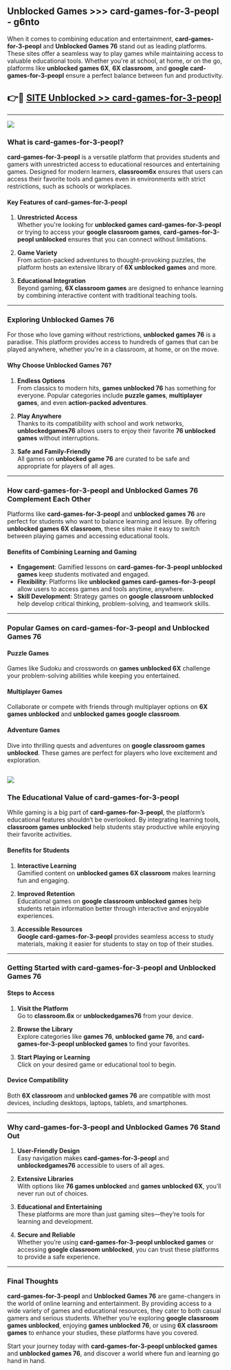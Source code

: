 ## Unblocked Games >>> card-games-for-3-peopl - g6nto 

When it comes to combining education and entertainment, **card-games-for-3-peopl** and **Unblocked Games 76** stand out as leading platforms. These sites offer a seamless way to play games while maintaining access to valuable educational tools. Whether you're at school, at home, or on the go, platforms like **unblocked games 6X**, **6X classroom**, and **google card-games-for-3-peopl** ensure a perfect balance between fun and productivity.
## 👉🔴 [SITE Unblocked >> card-games-for-3-peopl](https://unblockedgames.edu.pl?title=card-games-for-3-peopl&ref=22JU)
---
<a href="https://unblockedgames.edu.pl?title=card-games-for-3-peopl&ref=22JU/"><img src="https://github.com/user-attachments/assets/438f12ca-57a4-47a3-8ead-c64da593a1e5"/></a>
### What is card-games-for-3-peopl?  

**card-games-for-3-peopl** is a versatile platform that provides students and gamers with unrestricted access to educational resources and entertaining games. Designed for modern learners, **classroom6x** ensures that users can access their favorite tools and games even in environments with strict restrictions, such as schools or workplaces.  

#### Key Features of card-games-for-3-peopl  

1. **Unrestricted Access**  
   Whether you're looking for **unblocked games card-games-for-3-peopl** or trying to access your **google classroom games**, **card-games-for-3-peopl unblocked** ensures that you can connect without limitations.  

2. **Game Variety**  
   From action-packed adventures to thought-provoking puzzles, the platform hosts an extensive library of **6X unblocked games** and more.  

3. **Educational Integration**  
   Beyond gaming, **6X classroom games** are designed to enhance learning by combining interactive content with traditional teaching tools.  



---

### Exploring Unblocked Games 76  

For those who love gaming without restrictions, **unblocked games 76** is a paradise. This platform provides access to hundreds of games that can be played anywhere, whether you're in a classroom, at home, or on the move.  

#### Why Choose Unblocked Games 76?  

1. **Endless Options**  
   From classics to modern hits, **games unblocked 76** has something for everyone. Popular categories include **puzzle games**, **multiplayer games**, and even **action-packed adventures**.  

2. **Play Anywhere**  
   Thanks to its compatibility with school and work networks, **unblockedgames76** allows users to enjoy their favorite **76 unblocked games** without interruptions.  

3. **Safe and Family-Friendly**  
   All games on **unblocked game 76** are curated to be safe and appropriate for players of all ages.  

---

### How card-games-for-3-peopl and Unblocked Games 76 Complement Each Other  

Platforms like **card-games-for-3-peopl** and **unblocked games 76** are perfect for students who want to balance learning and leisure. By offering **unblocked games 6X classroom**, these sites make it easy to switch between playing games and accessing educational tools.  

#### Benefits of Combining Learning and Gaming  

- **Engagement**: Gamified lessons on **card-games-for-3-peopl unblocked games** keep students motivated and engaged.  
- **Flexibility**: Platforms like **unblocked games card-games-for-3-peopl** allow users to access games and tools anytime, anywhere.  
- **Skill Development**: Strategy games on **google classroom unblocked** help develop critical thinking, problem-solving, and teamwork skills.  

---

### Popular Games on card-games-for-3-peopl and Unblocked Games 76  

#### Puzzle Games  

Games like Sudoku and crosswords on **games unblocked 6X** challenge your problem-solving abilities while keeping you entertained.  

#### Multiplayer Games  

Collaborate or compete with friends through multiplayer options on **6X games unblocked** and **unblocked games google classroom**.  

#### Adventure Games  

Dive into thrilling quests and adventures on **google classroom games unblocked**. These games are perfect for players who love excitement and exploration.  

<a href="http://download.freeplayer.one?title=card-games-for-3-peopl&ref=23D/"><img src="https://github.com/user-attachments/assets/fe0c3e91-c8e1-489c-acf0-e2f614c12fb8"/></a>
---

### The Educational Value of card-games-for-3-peopl  

While gaming is a big part of **card-games-for-3-peopl**, the platform’s educational features shouldn’t be overlooked. By integrating learning tools, **classroom games unblocked** help students stay productive while enjoying their favorite activities.  

#### Benefits for Students  

1. **Interactive Learning**  
   Gamified content on **unblocked games 6X classroom** makes learning fun and engaging.  

2. **Improved Retention**  
   Educational games on **google classroom unblocked games** help students retain information better through interactive and enjoyable experiences.  

3. **Accessible Resources**  
   **Google card-games-for-3-peopl** provides seamless access to study materials, making it easier for students to stay on top of their studies.  

---

### Getting Started with card-games-for-3-peopl and Unblocked Games 76  

#### Steps to Access  

1. **Visit the Platform**  
   Go to **classroom.6x** or **unblockedgames76** from your device.  

2. **Browse the Library**  
   Explore categories like **games 76**, **unblocked game 76**, and **card-games-for-3-peopl unblocked games** to find your favorites.  

3. **Start Playing or Learning**  
   Click on your desired game or educational tool to begin.  

#### Device Compatibility  

Both **6X classroom** and **unblocked games 76** are compatible with most devices, including desktops, laptops, tablets, and smartphones.  

---

### Why card-games-for-3-peopl and Unblocked Games 76 Stand Out  

1. **User-Friendly Design**  
   Easy navigation makes **card-games-for-3-peopl** and **unblockedgames76** accessible to users of all ages.  

2. **Extensive Libraries**  
   With options like **76 games unblocked** and **games unblocked 6X**, you’ll never run out of choices.  

3. **Educational and Entertaining**  
   These platforms are more than just gaming sites—they’re tools for learning and development.  

4. **Secure and Reliable**  
   Whether you’re using **card-games-for-3-peopl unblocked games** or accessing **google classroom unblocked**, you can trust these platforms to provide a safe experience.  

---

### Final Thoughts  

**card-games-for-3-peopl** and **Unblocked Games 76** are game-changers in the world of online learning and entertainment. By providing access to a wide variety of games and educational resources, they cater to both casual gamers and serious students. Whether you’re exploring **google classroom games unblocked**, enjoying **games unblocked 76**, or using **6X classroom games** to enhance your studies, these platforms have you covered.  

Start your journey today with **card-games-for-3-peopl unblocked games** and **unblocked games 76**, and discover a world where fun and learning go hand in hand.  